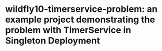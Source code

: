 wildfly10-timerservice-problem: an example project demonstrating the problem with TimerService in Singleton Deployment
======================================================================================================================
